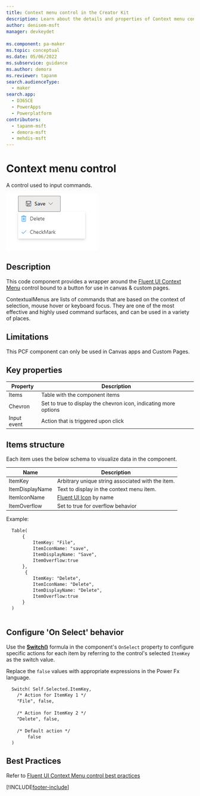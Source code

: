 ```yaml
---
title: Context menu control in the Creator Kit
description: Learn about the details and properties of Context menu control in the Creator Kit.
author: denisem-msft
manager: devkeydet

ms.component: pa-maker
ms.topic: conceptual
ms.date: 05/06/2022
ms.subservice: guidance
ms.author: demora
ms.reviewer: tapanm
search.audienceType: 
  - maker
search.app: 
  - D365CE
  - PowerApps
  - Powerplatform
contributors:
  - tapanm-msft
  - demora-msft
  - mehdis-msft
---
```

# Context menu control

A control used to input commands.

![Breadcrumb](media/context-menu.png "Breadcrumb")

## Description
This code component provides a wrapper around the [Fluent UI Context Menu](https://developer.microsoft.com/en-us/fluentui#/controls/web/contextualmenu) control bound to a button for use in canvas & custom pages.

ContextualMenus are lists of commands that are based on the context of selection, mouse hover or keyboard focus. They are one of the most effective and highly used command surfaces, and can be used in a variety of places.

## Limitations
This PCF component can only be used in Canvas apps and Custom Pages.


## Key properties

| Property | Description |
| -------- | ----------- |
| Items | Table with the component items |
| Chevron | Set to true to display the chevron icon, indicating more options |
| Input event | Action that is triggered upon click |

## Items structure
Each item uses the below schema to visualize data in the component. 

| Name | Description |
| ------ | ----------- |
| ItemKey | Arbitrary unique string associated with the item. |
| ItemDisplayName | Text to display in the context menu item. |
| ItemIconName | [Fluent UI Icon](https://uifabricicons.azurewebsites.net/) by name |
| ItemOverflow | Set to true for overflow behavior |

Example:

  ```powerapps-dot
    Table(
        {
            ItemKey: "File",
            ItemIconName: "save",
            ItemDisplayName: "Save",
            ItemOverflow:true
        },
         {
            ItemKey: "Delete",
            ItemIconName: "Delete",
            ItemDisplayName: "Delete",
            ItemOverflow:true
        }
    )
    
  ```

## Configure 'On Select' behavior
Use the [**Switch()**](https://docs.microsoft.com/en-us/power-apps/maker/canvas-apps/functions/function-if) formula in the component's `OnSelect` property to configure specific actions for each item by referring to the control's selected `ItemKey` as the switch value.

Replace the `false` values with appropriate expressions in the Power Fx language.

  ```powerapps-dot
    Switch( Self.Selected.ItemKey,
      /* Action for ItemKey 1 */
      "File", false,
      
      /* Action for ItemKey 2 */
      "Delete", false,
    
      /* Default action */
          false
    )
  ```

## Best Practices
Refer to [Fluent UI Context Menu control best practices](https://developer.microsoft.com/en-us/fluentui#/controls/web/contextmenu)

[!INCLUDE[footer-include](../../includes/footer-banner.md)]